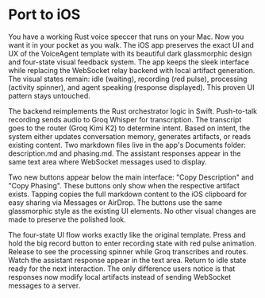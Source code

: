 # Port to iOS

You have a working Rust voice speccer that runs on your Mac. Now you want it in your pocket as you walk. The iOS app preserves the exact UI and UX of the VoiceAgent template with its beautiful dark glassmorphic design and four-state visual feedback system. The app keeps the sleek interface while replacing the WebSocket relay backend with local artifact generation. The visual states remain: idle (waiting), recording (red pulse), processing (activity spinner), and agent speaking (response displayed). This proven UI pattern stays untouched.

The backend reimplements the Rust orchestrator logic in Swift. Push-to-talk recording sends audio to Groq Whisper for transcription. The transcript goes to the router (Groq Kimi K2) to determine intent. Based on intent, the system either updates conversation memory, generates artifacts, or reads existing content. Two markdown files live in the app's Documents folder: description.md and phasing.md. The assistant responses appear in the same text area where WebSocket messages used to display.

Two new buttons appear below the main interface: "Copy Description" and "Copy Phasing". These buttons only show when the respective artifact exists. Tapping copies the full markdown content to the iOS clipboard for easy sharing via Messages or AirDrop. The buttons use the same glassmorphic style as the existing UI elements. No other visual changes are made to preserve the polished look.

The four-state UI flow works exactly like the original template. Press and hold the big record button to enter recording state with red pulse animation. Release to see the processing spinner while Groq transcribes and routes. Watch the assistant response appear in the text area. Return to idle state ready for the next interaction. The only difference users notice is that responses now modify local artifacts instead of sending WebSocket messages to a server.